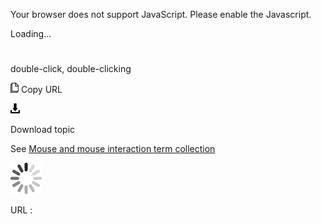Your browser does not support JavaScript. Please enable the Javascript.

Loading...

# 

double-click, double-clicking

![Copy URL](media/double-click-double-clicking/Copy.png)
Copy URL

![Download](media/double-click-double-clicking/Download.png)

Download topic

See [Mouse and mouse interaction term collection](https://worldready.cloudapp.net/Styleguide/Read?id=2700&topicid=29013)

![In progress](media/double-click-double-clicking/activity-large.gif)

URL :
